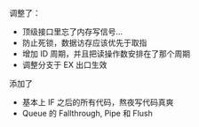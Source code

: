 调整了：

- 顶级接口里忘了内存写信号...
- 防止死锁，数据访存应该优先于取指
- 增加 ID 周期，并且把读操作数安排在了那个周期
- 调整分支于 EX 出口生效

添加了

- 基本上 IF 之后的所有代码，熬夜写代码真爽
- Queue 的 Fallthrough, Pipe 和 Flush
